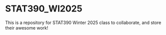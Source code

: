 # STAT390_WI2025
This is a repository for STAT390 Winter 2025 class to collaborate, and store their awesome work!

